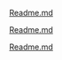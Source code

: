 [Readme.md](https://raw.githubusercontent.com/rx-angular/rx-angular/master/apps/state-demo/src/app/examples/demo-basics/Readme.md ':include')

[Readme.md](https://raw.githubusercontent.com/rx-angular/rx-angular/master/apps/state-demo/src/app/examples/demo-basics/1/Readme.md ':include')

[Readme.md](https://raw.githubusercontent.com/rx-angular/rx-angular/master/apps/state-demo/src/app/examples/demo-basics/2/Readme.md ':include')
